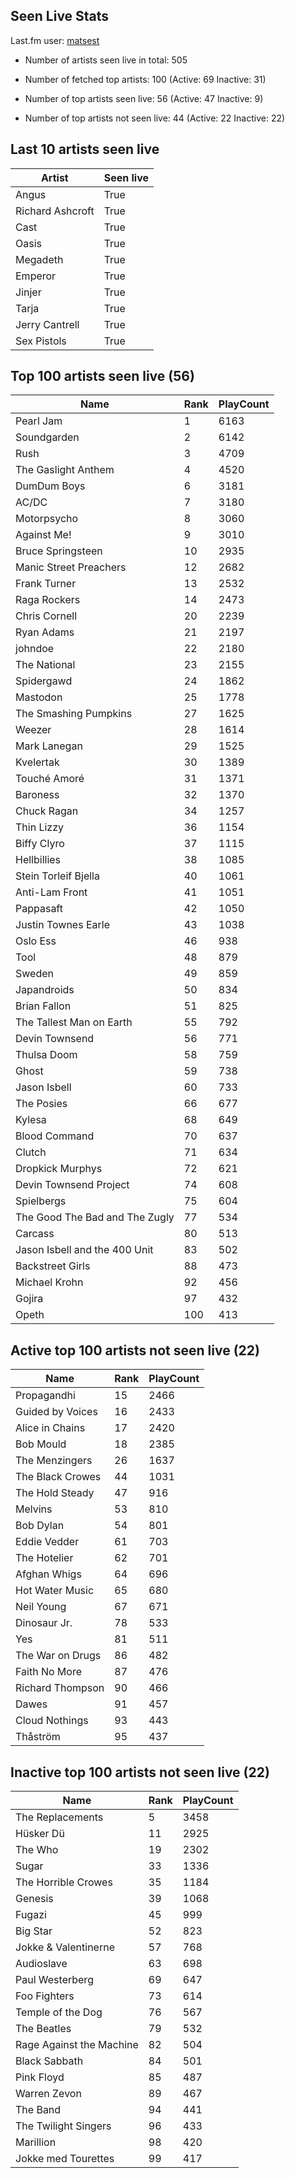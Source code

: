 ## Seen Live Stats

Last.fm user: [matsest](https://www.last.fm/user/matsest)

- Number of artists seen live in total: 505

- Number of fetched top artists: 100 (Active: 69 Inactive: 31)

- Number of top artists seen live: 56 (Active: 47 Inactive: 9)

- Number of top artists not seen live: 44 (Active: 22 Inactive: 22)

## Last 10 artists seen live

Artist           | Seen live
---------------- | ---------
Angus            | True     
Richard Ashcroft | True     
Cast             | True     
Oasis            | True     
Megadeth         | True     
Emperor          | True     
Jinjer           | True     
Tarja            | True     
Jerry Cantrell   | True     
Sex Pistols      | True     

## Top 100 artists seen live (56)

Name                           | Rank | PlayCount
------------------------------ | ---- | ---------
Pearl Jam                      | 1    | 6163     
Soundgarden                    | 2    | 6142     
Rush                           | 3    | 4709     
The Gaslight Anthem            | 4    | 4520     
DumDum Boys                    | 6    | 3181     
AC/DC                          | 7    | 3180     
Motorpsycho                    | 8    | 3060     
Against Me!                    | 9    | 3010     
Bruce Springsteen              | 10   | 2935     
Manic Street Preachers         | 12   | 2682     
Frank Turner                   | 13   | 2532     
Raga Rockers                   | 14   | 2473     
Chris Cornell                  | 20   | 2239     
Ryan Adams                     | 21   | 2197     
johndoe                        | 22   | 2180     
The National                   | 23   | 2155     
Spidergawd                     | 24   | 1862     
Mastodon                       | 25   | 1778     
The Smashing Pumpkins          | 27   | 1625     
Weezer                         | 28   | 1614     
Mark Lanegan                   | 29   | 1525     
Kvelertak                      | 30   | 1389     
Touché Amoré                   | 31   | 1371     
Baroness                       | 32   | 1370     
Chuck Ragan                    | 34   | 1257     
Thin Lizzy                     | 36   | 1154     
Biffy Clyro                    | 37   | 1115     
Hellbillies                    | 38   | 1085     
Stein Torleif Bjella           | 40   | 1061     
Anti-Lam Front                 | 41   | 1051     
Pappasaft                      | 42   | 1050     
Justin Townes Earle            | 43   | 1038     
Oslo Ess                       | 46   | 938      
Tool                           | 48   | 879      
Sweden                         | 49   | 859      
Japandroids                    | 50   | 834      
Brian Fallon                   | 51   | 825      
The Tallest Man on Earth       | 55   | 792      
Devin Townsend                 | 56   | 771      
Thulsa Doom                    | 58   | 759      
Ghost                          | 59   | 738      
Jason Isbell                   | 60   | 733      
The Posies                     | 66   | 677      
Kylesa                         | 68   | 649      
Blood Command                  | 70   | 637      
Clutch                         | 71   | 634      
Dropkick Murphys               | 72   | 621      
Devin Townsend Project         | 74   | 608      
Spielbergs                     | 75   | 604      
The Good The Bad and The Zugly | 77   | 534      
Carcass                        | 80   | 513      
Jason Isbell and the 400 Unit  | 83   | 502      
Backstreet Girls               | 88   | 473      
Michael Krohn                  | 92   | 456      
Gojira                         | 97   | 432      
Opeth                          | 100  | 413      

## Active top 100 artists not seen live (22)

Name             | Rank | PlayCount
---------------- | ---- | ---------
Propagandhi      | 15   | 2466     
Guided by Voices | 16   | 2433     
Alice in Chains  | 17   | 2420     
Bob Mould        | 18   | 2385     
The Menzingers   | 26   | 1637     
The Black Crowes | 44   | 1031     
The Hold Steady  | 47   | 916      
Melvins          | 53   | 810      
Bob Dylan        | 54   | 801      
Eddie Vedder     | 61   | 703      
The Hotelier     | 62   | 701      
Afghan Whigs     | 64   | 696      
Hot Water Music  | 65   | 680      
Neil Young       | 67   | 671      
Dinosaur Jr.     | 78   | 533      
Yes              | 81   | 511      
The War on Drugs | 86   | 482      
Faith No More    | 87   | 476      
Richard Thompson | 90   | 466      
Dawes            | 91   | 457      
Cloud Nothings   | 93   | 443      
Thåström         | 95   | 437      

## Inactive top 100 artists not seen live (22)

Name                     | Rank | PlayCount
------------------------ | ---- | ---------
The Replacements         | 5    | 3458     
Hüsker Dü                | 11   | 2925     
The Who                  | 19   | 2302     
Sugar                    | 33   | 1336     
The Horrible Crowes      | 35   | 1184     
Genesis                  | 39   | 1068     
Fugazi                   | 45   | 999      
Big Star                 | 52   | 823      
Jokke & Valentinerne     | 57   | 768      
Audioslave               | 63   | 698      
Paul Westerberg          | 69   | 647      
Foo Fighters             | 73   | 614      
Temple of the Dog        | 76   | 567      
The Beatles              | 79   | 532      
Rage Against the Machine | 82   | 504      
Black Sabbath            | 84   | 501      
Pink Floyd               | 85   | 487      
Warren Zevon             | 89   | 467      
The Band                 | 94   | 441      
The Twilight Singers     | 96   | 433      
Marillion                | 98   | 420      
Jokke med Tourettes      | 99   | 417      
